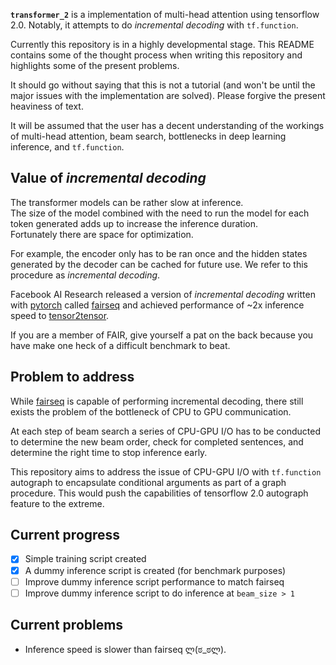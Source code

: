 **`transformer_2`** is a implementation of multi-head attention using
tensorflow 2.0. Notably, it attempts to do *incremental decoding* with
`tf.function`.

Currently this repository is in a highly developmental stage. This README
contains some of the thought process when writing this repository and
highlights some of the present problems.

It should go without saying that this is not a tutorial (and won't be until
the major issues with the implementation are solved). Please forgive the
present heaviness of text.

It will be assumed that the user has a decent understanding of the workings of
multi-head attention, beam search, bottlenecks in deep learning inference, and
`tf.function`.

## Value of *incremental decoding*

The transformer models can be rather slow at inference.<br>
The size of the model combined with the need to run the model for each token
generated adds up to increase the inference duration.<br>
Fortunately there are space for optimization.

For example, the encoder only has to be ran once and the hidden states
generated by the decoder can be cached for future use. We refer to this
procedure as *incremental decoding*.

Facebook AI Research released a version of *incremental decoding* written with
[pytorch](https://pytorch.org) called
[fairseq](https://github.com/pytorch/fairseq) and achieved performance of
~2x inference speed to
[tensor2tensor](https://github.com/tensorflow/tensor2tensor).

If you are a member of FAIR, give yourself a pat on the back because you have
make one heck of a difficult benchmark to beat.

## Problem to address

While [fairseq](https://github.com/pytorch/fairseq) is capable of performing
incremental decoding, there still exists the problem of the bottleneck of
CPU to GPU communication.

At each step of beam search a series of CPU-GPU I/O has to be conducted to
determine the new beam order, check for completed sentences, and determine
the right time to stop inference early.

This repository aims to address the issue of CPU-GPU I/O with `tf.function`
autograph to encapsulate conditional arguments as part of a graph procedure.
This would push the capabilities of tensorflow 2.0 autograph feature to the
extreme.

## Current progress

- [x] Simple training script created
- [x] A dummy inference script is created (for benchmark purposes)
- [ ] Improve dummy inference script performance to match fairseq
- [ ] Improve dummy inference script to do inference at `beam_size > 1`

## Current problems

 - Inference speed is slower than fairseq ლ(ಠ_ಠლ).
